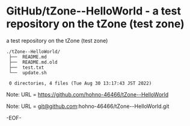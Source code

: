 # GitHub/tZone--HelloWorld - a test repository on the tZone (test zone)

a test repository on the tZone (test zone)

    ./tZone--HelloWorld/
     ├──  README.md
     ├──  README.md.old
     ├──  test.txt
     └──  update.sh
     
     0 directories, 4 files (Tue Aug 30 13:17:43 JST 2022)


Note: URL = https://github.com/hohno-46466/tZone--HelloWorld

Note: URL = git@github.com:hohno-46466/tZone--HelloWorld.git

-EOF-

